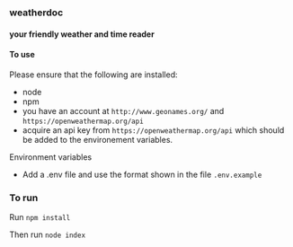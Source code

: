 ### weatherdoc

#### your friendly weather and time reader

#### To use


Please ensure that the following are installed:
* node
* npm
* you have an account at `http://www.geonames.org/` and `https://openweathermap.org/api`
* acquire an api key from `https://openweathermap.org/api` which should be added to the environement variables.

Environment variables
* Add a .env file and use the format shown in the file `.env.example`

### To run

Run ```npm install```

Then run ```node index```

